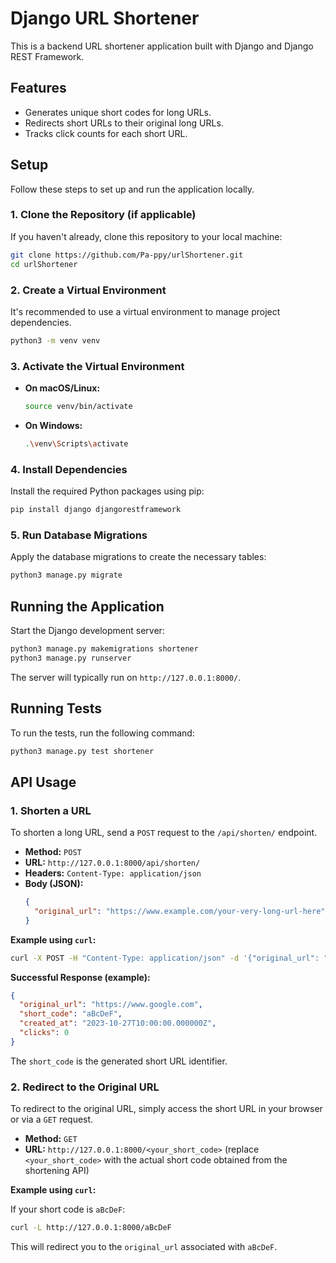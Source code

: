 # Django URL Shortener

This is a backend URL shortener application built with Django and Django REST Framework.

## Features

- Generates unique short codes for long URLs.
- Redirects short URLs to their original long URLs.
- Tracks click counts for each short URL.

## Setup

Follow these steps to set up and run the application locally.

### 1. Clone the Repository (if applicable)

If you haven't already, clone this repository to your local machine:

```bash
git clone https://github.com/Pa-ppy/urlShortener.git
cd urlShortener
```

### 2. Create a Virtual Environment

It's recommended to use a virtual environment to manage project dependencies.

```bash
python3 -m venv venv
```

### 3. Activate the Virtual Environment

- **On macOS/Linux:**
  ```bash
  source venv/bin/activate
  ```
- **On Windows:**
  ```bash
  .\venv\Scripts\activate
  ```

### 4. Install Dependencies

Install the required Python packages using pip:

```bash
pip install django djangorestframework
```

### 5. Run Database Migrations

Apply the database migrations to create the necessary tables:

```bash
python3 manage.py migrate
```

## Running the Application

Start the Django development server:

```bash
python3 manage.py makemigrations shortener
python3 manage.py runserver
```

The server will typically run on `http://127.0.0.1:8000/`.

## Running Tests

To run the tests, run the following command:

```bash
python3 manage.py test shortener
```

## API Usage

### 1. Shorten a URL

To shorten a long URL, send a `POST` request to the `/api/shorten/` endpoint.

- **Method:** `POST`
- **URL:** `http://127.0.0.1:8000/api/shorten/`
- **Headers:** `Content-Type: application/json`
- **Body (JSON):**
  ```json
  {
    "original_url": "https://www.example.com/your-very-long-url-here"
  }
  ```

**Example using `curl`:**

```bash
curl -X POST -H "Content-Type: application/json" -d '{"original_url": "https://www.google.com"}' http://127.0.0.1:8000/api/shorten/
```

**Successful Response (example):**

```json
{
  "original_url": "https://www.google.com",
  "short_code": "aBcDeF",
  "created_at": "2023-10-27T10:00:00.000000Z",
  "clicks": 0
}
```

The `short_code` is the generated short URL identifier.

### 2. Redirect to the Original URL

To redirect to the original URL, simply access the short URL in your browser or via a `GET` request.

- **Method:** `GET`
- **URL:** `http://127.0.0.1:8000/<your_short_code>` (replace `<your_short_code>` with the actual short code obtained from the shortening API)

**Example using `curl`:**

If your short code is `aBcDeF`:

```bash
curl -L http://127.0.0.1:8000/aBcDeF
```

This will redirect you to the `original_url` associated with `aBcDeF`.
